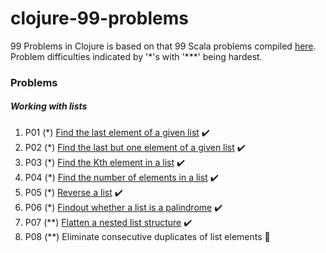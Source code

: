 # clojure-99-problems
99 Problems in Clojure is based on that 99 Scala problems compiled [here](http://aperiodic.net/phil/scala/s-99/). Problem difficulties indicated by '\*'s with '\*\*\*' being hardest.

### Problems
##### Working with lists

1. P01 (*) [Find the last element of a given list](https://github.com/ykumards/clojure-99-problems/blob/master/src/clojure_99_problems/p01.clj)  :heavy_check_mark:
2. P02 (*) [Find the last but one element of a given list](https://github.com/ykumards/clojure-99-problems/blob/master/src/clojure_99_problems/p02.clj) :heavy_check_mark:
3. P03 (*) [Find the Kth element in a list](https://github.com/ykumards/clojure-99-problems/blob/master/src/clojure_99_problems/p03.clj) :heavy_check_mark:
4. P04 (*) [Find the number of elements in a list](https://github.com/ykumards/clojure-99-problems/blob/master/src/clojure_99_problems/p04.clj) :heavy_check_mark:
5. P05 (*) [Reverse a list](https://github.com/ykumards/clojure-99-problems/blob/master/src/clojure_99_problems/p05.clj) :heavy_check_mark:
6. P06 (*) [Findout whether a list is a palindrome](https://github.com/ykumards/clojure-99-problems/blob/master/src/clojure_99_problems/p06.clj) :heavy_check_mark:
7. P07 (**) [Flatten a nested list structure](https://github.com/ykumards/clojure-99-problems/blob/master/src/clojure_99_problems/p07.clj) :heavy_check_mark:
8. P08 (**) Eliminate consecutive duplicates of list elements :bow:
